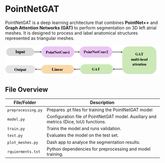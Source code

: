 # PointNetGAT

PointNetGAT is a deep learning architecture that combines **PointNet++** and **Graph Attention Networks (GAT)** to perform segmentation on 3D left atrial meshes. It is designed to process and label anatomical structures represented as triangular meshes.

![PointNetGAT](assets/pointarch.png)

## File Overview
| File/Folder            | Description                                                                 |
|------------------------|-----------------------------------------------------------------------------|
| `preprocessing.py`               | Prepares .pt files for training the PointNetGAT model              |
| `model.py`            | Configuration file of PointNetGAT model. Auxiliary and metrics (Dice, IoU) functions.      |
| `train.py`          | Trains the model and runs validation.    |
| `test.py`            | Evaluates the model on the test set.      |
| `plot_meshes.py`       | Dash app to analyce the segmentation results.     |
| `rquierments.txt`            | Python dependencies for preprocessing and model training.                |
